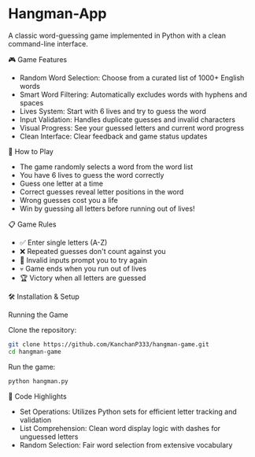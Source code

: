 # Hangman-App
A classic word-guessing game implemented in Python with a clean command-line interface. 

🎮 Game Features

- Random Word Selection: Choose from a curated list of 1000+ English words
- Smart Word Filtering: Automatically excludes words with hyphens and spaces
- Lives System: Start with 6 lives and try to guess the word
- Input Validation: Handles duplicate guesses and invalid characters
- Visual Progress: See your guessed letters and current word progress
- Clean Interface: Clear feedback and game status updates

🚀 How to Play

- The game randomly selects a word from the word list
- You have 6 lives to guess the word correctly
- Guess one letter at a time
- Correct guesses reveal letter positions in the word
- Wrong guesses cost you a life
- Win by guessing all letters before running out of lives!

📋 Game Rules

- ✅ Enter single letters (A-Z)
- ❌ Repeated guesses don't count against you
- 🔄 Invalid inputs prompt you to try again
- 💀 Game ends when you run out of lives
- 🏆 Victory when all letters are guessed

🛠️ Installation & Setup

Running the Game

Clone the repository:
```bash
git clone https://github.com/KanchanP333/hangman-game.git
cd hangman-game
```

Run the game:
```bash
python hangman.py
```
🎯 Code Highlights

- Set Operations: Utilizes Python sets for efficient letter tracking and validation
- List Comprehension: Clean word display logic with dashes for unguessed letters
- Random Selection: Fair word selection from extensive vocabulary

